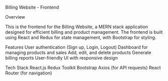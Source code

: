 Billing Website - Frontend

Overview

This is the frontend for the Billing Website, a MERN stack application designed for efficient billing and product management. 
The frontend is built using React and Redux for state management, with Bootstrap for styling.

Features
User authentication (Sign up, Login, Logout)
Dashboard for managing products and sales
Add, edit, and delete products
Generate billing reports
User-friendly UI with responsive design

Tech Stack
React.js
Redux Toolkit
Bootstrap
Axios (for API requests)
React Router (for navigation)

